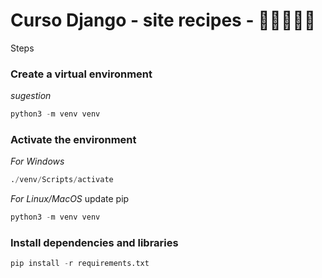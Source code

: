 # Curso Django - site recipes - 🐍🌭🍟🍔🍕

Steps

### Create a virtual environment
_sugestion_
~~~python 
python3 -m venv venv
~~~

### Activate the environment
_For Windows_
~~~python 
./venv/Scripts/activate
~~~
_For Linux/MacOS_
update pip
~~~python 
python3 -m venv venv
~~~
### Install dependencies and libraries
~~~python 
pip install -r requirements.txt
~~~
